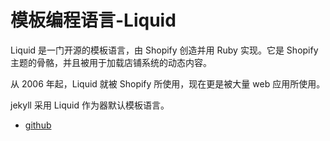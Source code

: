 # 模板编程语言-Liquid

Liquid 是一门开源的模板语言，由 Shopify 创造并用 Ruby 实现。它是 Shopify 主题的骨骼，并且被用于加载店铺系统的动态内容。

从 2006 年起，Liquid 就被 Shopify 所使用，现在更是被大量 web 应用所使用。

jekyll 采用 Liquid 作为器默认模板语言。

- [github](https://github.com/Shopify/liquid)